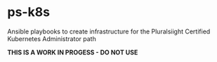 # ps-k8s
Ansible playbooks to create infrastructure for the Pluralsiight Certified Kubernetes Administrator path

**THIS IS A WORK IN PROGESS - DO NOT USE**
